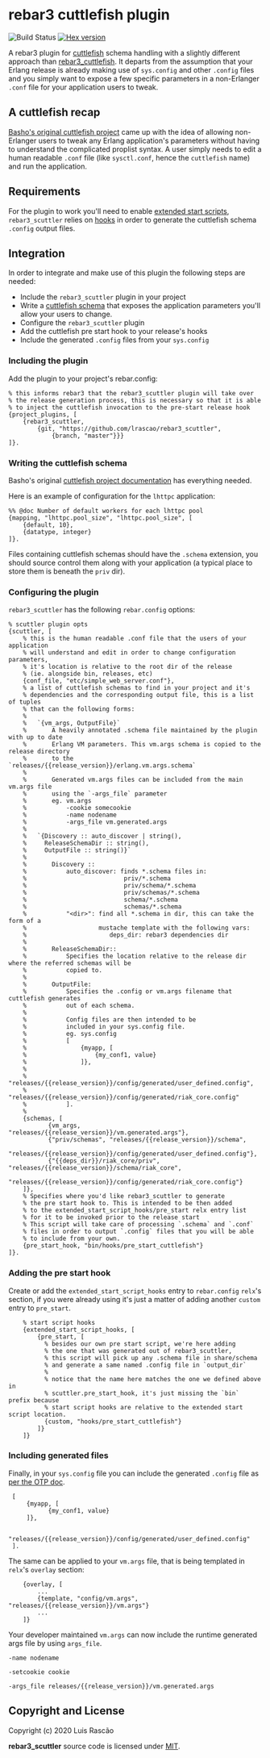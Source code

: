 rebar3 cuttlefish plugin
=====

![Build Status](https://github.com/lrascao/rebar3_scuttler/workflows/CI/badge.svg)
[![Hex version](https://img.shields.io/hexpm/v/rebar3_scuttler.svg "Hex version")](https://hex.pm/packages/rebar3_scuttler)

A rebar3 plugin for [cuttlefish](https://github.com/Kyorai/cuttlefish) schema handling with a slightly different approach than [rebar3_cuttlefish](https://github.com/vernemq/rebar3_cuttlefish).
It departs from the assumption that your Erlang release is already making use of `sys.config` and other `.config` files and you simply want to expose a few specific parameters
in a non-Erlanger `.conf` file for your application users to tweak. 

A cuttlefish recap
-----

[Basho's original cuttlefish project](https://github.com/basho/cuttlefish) came up with the idea of allowing non-Erlanger users to tweak any Erlang application's parameters without
having to understand the complicated proplist syntax. A user simply needs to edit a human readable `.conf` file (like `sysctl.conf`, hence the `cuttlefish` name) and run the application.

Requirements
-----

For the plugin to work you'll need to enable [extended start scripts](http://rebar3.org/docs/deployment/releases/#extended-start-script), `rebar3_scuttler` relies on
[hooks](http://rebar3.org/docs/deployment/releases/#hooks) in order to generate the cuttlefish schema `.config` output files.
    
Integration
-----
    
In order to integrate and make use of this plugin the following steps are needed:

* Include the `rebar3_scuttler` plugin in your project
* Write a [cuttlefish schema](https://github.com/basho/cuttlefish/wiki/Cuttlefish-for-Erlang-Developers) that exposes the application parameters
   you'll allow your users to change.
* Configure the `rebar3_scuttler` plugin
* Add the cuttlefish pre start hook to your release's hooks
* Include the generated `.config` files from your `sys.config`

### Including the plugin

Add the plugin to your project's rebar.config:

```
% this informs rebar3 that the rebar3_scuttler plugin will take over
% the release generation process, this is necessary so that it is able
% to inject the cuttlefish invocation to the pre-start release hook
{project_plugins, [
    {rebar3_scuttler,
        {git, "https://github.com/lrascao/rebar3_scuttler",
            {branch, "master"}}}
]}.
```

### Writing the cuttlefish schema

Basho's original [cuttlefish project documentation](https://github.com/basho/cuttlefish/wiki/Cuttlefish-for-Erlang-Developers) has everything needed.

Here is an example of configuration for the `lhttpc` application:

```
%% @doc Number of default workers for each lhttpc pool
{mapping, "lhttpc.pool_size", "lhttpc.pool_size", [
    {default, 10},
    {datatype, integer}
]}.
```

Files containing cuttlefish schemas should have the `.schema` extension, you should source control them along with your application
(a typical place to store them is beneath the `priv` dir).

### Configuring the plugin

`rebar3_scuttler` has the following `rebar.config` options:

```
% scuttler plugin opts
{scuttler, [
    % this is the human readable .conf file that the users of your application
    % will understand and edit in order to change configuration parameters,
    % it's location is relative to the root dir of the release
    % (ie. alongside bin, releases, etc)
    {conf_file, "etc/simple_web_server.conf"},
    % a list of cuttlefish schemas to find in your project and it's
    % dependencies and the corresponding output file, this is a list of tuples
    % that can the following forms:
    %
    %   `{vm_args, OutputFile}`
    %       A heavily annotated .schema file maintained by the plugin with up to date
    %       Erlang VM parameters. This vm.args schema is copied to the release directory
    %       to the `releases/{{release_version}}/erlang.vm.args.schema`
    %
    %       Generated vm.args files can be included from the main vm.args file
    %       using the `-args_file` parameter
    %       eg. vm.args
    %           -cookie somecookie
    %           -name nodename
    %           -args_file vm.generated.args
    %
    %   `{Discovery :: auto_discover | string(),
    %     ReleaseSchemaDir :: string(),
    %     OutputFile :: string()}`
    %   
    %       Discovery ::
    %           auto_discover: finds *.schema files in:
    %                           priv/*.schema
    %                           priv/schema/*.schema
    %                           priv/schemas/*.schema
    %                           schema/*.schema
    %                           schemas/*.schema
    %           "<dir>": find all *.schema in dir, this can take the form of a 
    %                    mustache template with the following vars:
    %                       deps_dir: rebar3 dependencies dir
    %
    %       ReleaseSchemaDir::
    %           Specifies the location relative to the release dir where the referred schemas will be
    %           copied to. 
    %
    %       OutputFile:
    %           Specifies the .config or vm.args filename that cuttlefish generates
    %           out of each schema.
    %
    %           Config files are then intended to be
    %           included in your sys.config file.
    %           eg. sys.config
    %           [
    %               {myapp, [
    %                   {my_conf1, value}
    %               ]},
    %
    %               "releases/{{release_version}}/config/generated/user_defined.config",
    %               "releases/{{release_version}}/config/generated/riak_core.config"
    %           ].
    %
    {schemas, [
           {vm_args, "releases/{{release_version}}/vm.generated.args"},
           {"priv/schemas", "releases/{{release_version}}/schema",
            "releases/{{release_version}}/config/generated/user_defined.config"},
           {"{{deps_dir}}/riak_core/priv", "releases/{{release_version}}/schema/riak_core",
                "releases/{{release_version}}/config/generated/riak_core.config"}
    ]},
    % Specifies where you'd like rebar3_scuttler to generate
    % the pre start hook to. This is intended to be then added
    % to the extended_start_script_hooks/pre_start relx entry list
    % for it to be invoked prior to the release start
    % This script will take care of processing `.schema` and `.conf`
    % files in order to output `.config` files that you will be able
    % to include from your own.
    {pre_start_hook, "bin/hooks/pre_start_cuttlefish"}
]}.
```

### Adding the pre start hook

Create or add the `extended_start_script_hooks` entry to `rebar.config` `relx`'s section, if you were already
using it's just a matter of adding another `custom` entry to `pre_start`.

```
    % start script hooks
    {extended_start_script_hooks, [
        {pre_start, [
          % besides our own pre start script, we're here adding
          % the one that was generated out of rebar3_scuttler,
          % this script will pick up any .schema file in share/schema
          % and generate a same named .config file in `output_dir`
          %
          % notice that the name here matches the one we defined above in
          % scuttler.pre_start_hook, it's just missing the `bin` prefix because
          % start script hooks are relative to the extended start script location.
          {custom, "hooks/pre_start_cuttlefish"}
        ]}
    ]}
```

### Including generated files

Finally, in your `sys.config` file you can include the generated `.config` file as [per the OTP doc](https://erlang.org/doc/man/config.html).

```
 [
     {myapp, [
           {my_conf1, value}
     ]},

     "releases/{{release_version}}/config/generated/user_defined.config"
 ].
```

The same can be applied to your `vm.args` file, that is being templated in `relx`'s `overlay` section:

```
    {overlay, [
        ...
        {template, "config/vm.args", "releases/{{release_version}}/vm.args"}
        ...
    ]}
```

Your developer maintained `vm.args` can now include the runtime generated args file
by using `args_file`.

```
-name nodename

-setcookie cookie

-args_file releases/{{release_version}}/vm.generated.args
```

Copyright and License
-----

Copyright (c) 2020 Luis Rascão

**rebar3_scuttler** source code is licensed under [MIT](LICENSE).
